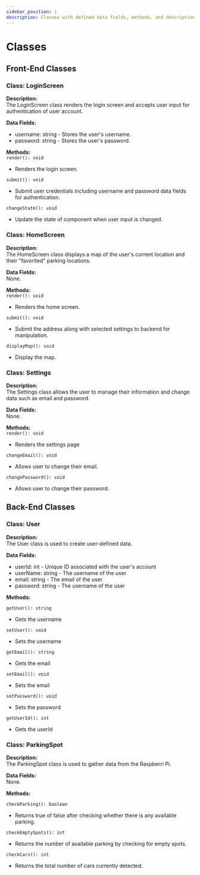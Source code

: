 ```yaml
---
sidebar_position: 1
description: Classes with defined data fields, methods, and descriptions.
---
```

Classes
=============================

## Front-End Classes

### Class: LoginScreen

**Description:**    
The LoginScreen class renders the login screen and accepts user input for authentication of user account.

**Data Fields:**
- username: string - Stores the user's username.
- password: string - Stores the user's password.
 
**Methods:**    
`render(): void`
- Renders the login screen.

`submit(): void`
- Submit user credentials including username and password data fields for authentication.

`changeState(): void`
- Update the state of component when user input is changed.

### Class: HomeScreen

**Description:**    
The HomeScreen class displays a map of the user's current location and their "favorited" parking locations.

**Data Fields:**    
None.
 
**Methods:**    
`render(): void`
- Renders the home screen.

`submit(): void`
- Submit the address along with selected settings to backend for manipulation.

`displayMap(): void`
- Display the map.

### Class: Settings

**Description:**    
The Settings class allows the user to manage their information and change data such as email and password.

**Data Fields:**    
None.

**Methods:**    
`render(): void`
- Renders the settings page

`changeEmail(): void`
- Allows user to change their email.

`changePassword(): void`
- Allows user to change their password.

## Back-End Classes

### Class: User

**Description:**    
The User class is used to create user-defined data.

**Data Fields:**
- userId: int - Unique ID associated with the user's account
- userName: string - The username of the user
- email: string - The email of the user
- password: string - The username of the user

**Methods:**

`getUser(): string`
- Gets the username

`setUser(): void`
- Sets the username

`getEmail(): string`
- Gets the email

`setEmail(): void`
- Sets the email

`setPassword(): void`
- Sets the password

`getUserId(): int`
- Gets the userId

### Class: ParkingSpot

**Description:**    
The ParkingSpot class is used to gather data from the Raspberri Pi.

**Data Fields:**    
None.

**Methods:**

`checkParking(): boolean`
- Returns true of false after checking whether there is any available parking.

`checkEmptySpots(): int`
- Returns the number of available parking by checking for empty spots.

`checkCars(): int`
- Returns the total number of cars currently detected.
